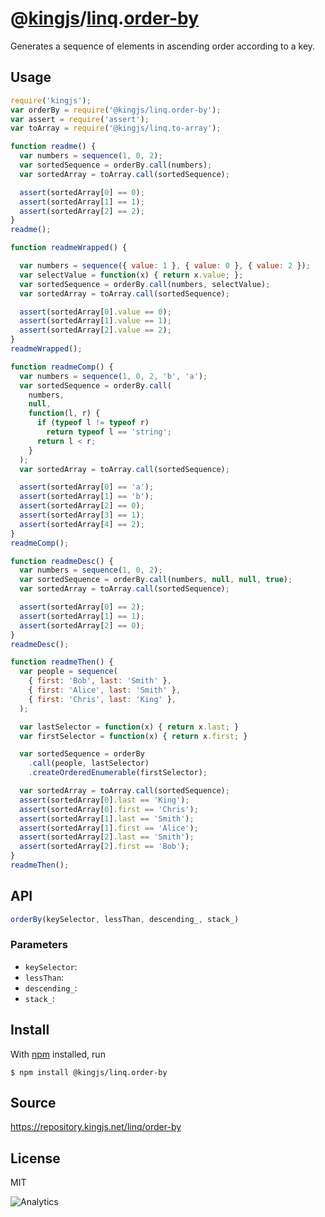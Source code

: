 # @[kingjs][@kingjs]/[linq][ns0].[order-by][ns1]
Generates a sequence of elements in ascending  order according to a key.
## Usage
```js
require('kingjs');
var orderBy = require('@kingjs/linq.order-by');
var assert = require('assert');
var toArray = require('@kingjs/linq.to-array');

function readme() {
  var numbers = sequence(1, 0, 2);
  var sortedSequence = orderBy.call(numbers);
  var sortedArray = toArray.call(sortedSequence);

  assert(sortedArray[0] == 0);
  assert(sortedArray[1] == 1);
  assert(sortedArray[2] == 2);
}
readme();

function readmeWrapped() {

  var numbers = sequence({ value: 1 }, { value: 0 }, { value: 2 });
  var selectValue = function(x) { return x.value; };
  var sortedSequence = orderBy.call(numbers, selectValue);
  var sortedArray = toArray.call(sortedSequence);

  assert(sortedArray[0].value == 0);
  assert(sortedArray[1].value == 1);
  assert(sortedArray[2].value == 2);
}
readmeWrapped();

function readmeComp() {
  var numbers = sequence(1, 0, 2, 'b', 'a');
  var sortedSequence = orderBy.call(
    numbers, 
    null, 
    function(l, r) {
      if (typeof l != typeof r)
        return typeof l == 'string';
      return l < r;
    }
  );
  var sortedArray = toArray.call(sortedSequence);

  assert(sortedArray[0] == 'a');
  assert(sortedArray[1] == 'b');
  assert(sortedArray[2] == 0);
  assert(sortedArray[3] == 1);
  assert(sortedArray[4] == 2);
}
readmeComp();

function readmeDesc() {
  var numbers = sequence(1, 0, 2);
  var sortedSequence = orderBy.call(numbers, null, null, true);
  var sortedArray = toArray.call(sortedSequence);

  assert(sortedArray[0] == 2);
  assert(sortedArray[1] == 1);
  assert(sortedArray[2] == 0);
}
readmeDesc();

function readmeThen() {
  var people = sequence(
    { first: 'Bob', last: 'Smith' },
    { first: 'Alice', last: 'Smith' },
    { first: 'Chris', last: 'King' },
  );

  var lastSelector = function(x) { return x.last; }
  var firstSelector = function(x) { return x.first; }

  var sortedSequence = orderBy
    .call(people, lastSelector)
    .createOrderedEnumerable(firstSelector);

  var sortedArray = toArray.call(sortedSequence);
  assert(sortedArray[0].last == 'King');
  assert(sortedArray[0].first == 'Chris');
  assert(sortedArray[1].last == 'Smith');
  assert(sortedArray[1].first == 'Alice');
  assert(sortedArray[2].last == 'Smith');
  assert(sortedArray[2].first == 'Bob');
}
readmeThen();

```

## API
```ts
orderBy(keySelector, lessThan, descending_, stack_)
```

### Parameters
- `keySelector`: 
- `lessThan`: 
- `descending_`: 
- `stack_`: 



## Install
With [npm](https://npmjs.org/) installed, run
```
$ npm install @kingjs/linq.order-by
```

## Source
https://repository.kingjs.net/linq/order-by
## License
MIT

![Analytics](https://analytics.kingjs.net/linq/order-by)

[@kingjs]: https://www.npmjs.com/package/kingjs
[ns0]: https://www.npmjs.com/package/@kingjs/linq
[ns1]: https://www.npmjs.com/package/@kingjs/linq.order-by
